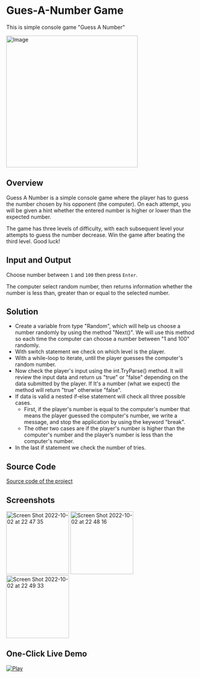 # Gues-A-Number Game

This is simple console game "Guess A Number"

<p>
<img alt="Image" width="350"px src="https://user-images.githubusercontent.com/74410756/193465416-d319a3b8-5690-4d7b-8e53-4a87237eac6a.png">
</p>

## Overview
Guess A Number is a simple console game where the player has to guess the number chosen by his opponent (the computer). On each attempt, you will be given a hint whether the entered number is higher or lower than the expected number.

The game has three levels of difficulty, with each subsequent level your attempts to guess the number decrease.
Win the game after beating the third level.
Good luck!

## Input and Output
Choose number between `1` and `100` then press `Enter`.

The computer select random number, then returns information whether the number is less than, greater than or equal to the selected number.

## Solution
- Create a variable from type "Random", which will help us choose a number randomly by using the method "Next()". We will use this method so each time the computer can choose a number between "1 and 100" randomly.
- With switch statement we check on which level is the player.
- With a while-loop to iterate, until the player guesses the computer's random number. 
- Now check the player's input using the int.TryParse() method. It will review the input data and return us "true" or "false" depending on the data submitted by the player. If It's a number (what we expect) the method will return "true" otherwise "false".
- If data is valid a nested if-else statement will check all three possible cases. 
  - First, if the player's number is equal to the computer's number that means the player guessed the computer's number, we write a message, and stop the application by using the keyword "break". 
  - The other two cases are if the player's number is higher than the computer's number and the player’s number is less than the computer's number.
- In the last if statement we check the number of tries.

## Source Code
[Source code of the project](GuessANumber.cs)

## Screenshots
<img width="167" alt="Screen Shot 2022-10-02 at 22 47 35" src="https://user-images.githubusercontent.com/74410756/193476862-55b2fad9-3a5f-4795-8c48-6a9cab64e169.png"> <img width="167" alt="Screen Shot 2022-10-02 at 22 48 16" src="https://user-images.githubusercontent.com/74410756/193476865-0ea646ea-14c0-491e-bb73-a90511890cdb.png"> <img width="167" alt="Screen Shot 2022-10-02 at 22 49 33" src="https://user-images.githubusercontent.com/74410756/193476869-8f9d9871-6b54-47a1-84c3-29b05973e9b2.png">

## One-Click Live Demo

[<img alt="Play" src="https://user-images.githubusercontent.com/74410756/193477520-ba86bbff-a312-4dbf-942a-c24e902073f7.png">](https://replit.com/@Dochkoff/Guess-A-Number#Main.cs)

